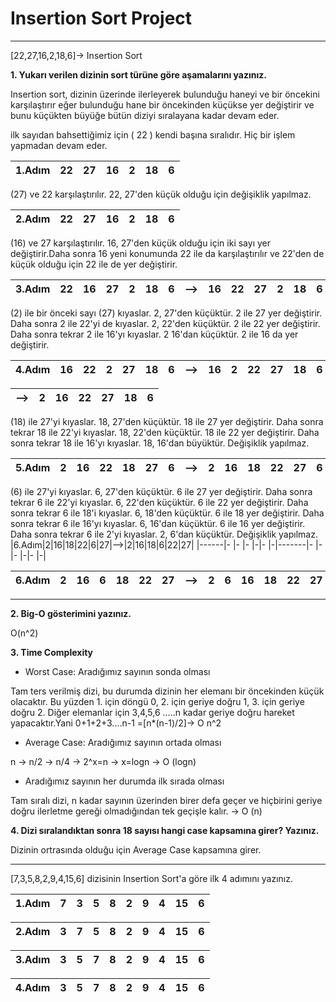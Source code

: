 # Insertion Sort Project
----------
[22,27,16,2,18,6]-> Insertion Sort

**1. Yukarı verilen dizinin sort türüne göre aşamalarını yazınız.**

Insertion sort, dizinin üzerinde ilerleyerek bulunduğu haneyi ve bir öncekini karşılaştırır eğer bulunduğu hane bir öncekinden küçükse yer değiştirir ve bunu küçükten büyüğe bütün diziyi sıralayana kadar devam eder.

ilk sayıdan bahsettiğimiz için ( 22 ) kendi başına sıralıdır. Hiç bir işlem yapmadan devam eder.

|1.Adım|22|27|16|2|18|6|     
|------|- |- |- |-|- |-|

(27) ve 22 karşılaştırılır. 22, 27'den küçük olduğu için değişiklik yapılmaz.

|2.Adım|22|27|16|2|18|6|     
|------|- |- |- |-|- |-|

(16) ve 27 karşılaştırılır. 16, 27'den küçük olduğu için iki sayı yer değiştirir.Daha sonra 16 yeni konumunda 22 ile da karşılaştırılır ve 22'den de küçük olduğu için 22 ile de yer değiştirir.

|3.Adım|22|16|27|2|18|6|-->|16|22|27|2|18|6| 
|------|- |- |- |-|- |-|----|- |- |- |-|- |-|

(2) ile bir önceki sayı (27) kıyaslar. 2, 27'den küçüktür. 2 ile 27 yer değiştirir. Daha sonra 2 ile 22'yi de kıyaslar. 2, 22'den küçüktür. 2 ile 22 yer değiştirir. Daha sonra tekrar 2 ile 16'yı kıyaslar. 2 16'dan küçüktür. 2 ile 16 da yer değiştirir.

|4.Adım|16|22|2|27|18|6|-->|16|2|22|27|18|6| 
|------|- |- |- |-|- |-|--|- |- |- |-|- |-|

|-->|2|16|22|27|18|6|
|-|- |- |- |-|- |-|


(18) ile 27'yi kıyaslar. 18, 27'den küçüktür. 18 ile 27 yer değiştirir. Daha sonra tekrar 18 ile 22'yi kıyaslar. 18, 22'den küçüktür. 18 ile 22 yer değiştirir. Daha sonra tekrar 18 ile 16'yı kıyaslar. 18, 16'dan büyüktür. Değişiklik yapılmaz.

|5.Adım|2|16|22|18|27|6|-->|2|16|18|22|27|6|
|------|- |- |- |-|- |-|---|- |- |- |-|- |-|

(6) ile 27'yi kıyaslar. 6, 27'den küçüktür. 6 ile 27 yer değiştirir. Daha sonra tekrar 6 ile 22'yi kıyaslar. 6, 22'den küçüktür. 6 ile 22 yer değiştirir. Daha sonra tekrar 6 ile 18'i kıyaslar. 6, 18'den küçüktür. 6 ile 18 yer değiştirir. Daha sonra tekrar 6 ile 16'yı kıyaslar. 6, 16'dan küçüktür. 6 ile 16 yer değiştirir. Daha sonra tekrar 6 ile 2'yi kıyaslar. 2, 6'dan küçüktür. Değişiklik yapılmaz.
|6.Adım|2|16|18|22|6|27|-->|2|16|18|6|22|27|
|------|- |- |- |-|- |-|-------|- |- |- |-|- |-|
    
|6.Adım|2|16|6|18|22|27|-->|2|6|16|18|22|27|
|------|- |- |- |-|- |-|-------|- |- |- |-|- |-|

------------------------------
**2. Big-O gösterimini yazınız.**

O(n^2)

**3. Time Complexity**

- Worst Case: Aradığımız sayının sonda olması

Tam ters verilmiş dizi, bu durumda dizinin her elemanı bir öncekinden küçük olacaktır. Bu yüzden 1. için döngü 0, 2. için geriye doğru 1, 3. için geriye doğru 2. Diğer elemanlar için 3,4,5,6 .....n kadar geriye doğru hareket yapacaktır.Yani 0+1+2+3....n-1 =[n*(n-1)/2]-> O n^2

- Average Case: Aradığımız sayının ortada olması

n -> n/2 -> n/4 -> 2^x=n -> x=logn -> O (logn)

- Aradığımız sayının her durumda ilk sırada olması

Tam sıralı dizi, n kadar sayının üzerinden birer defa geçer ve hiçbirini geriye doğru ilerletme gereği olmadığından tek geçişle kalır. -> O (n)

**4. Dizi sıralandıktan sonra 18 sayısı hangi case kapsamına girer? Yazınız.**

Dizinin ortrasında olduğu için Average Case kapsamına girer.

--------------------------
[7,3,5,8,2,9,4,15,6] dizisinin Insertion Sort'a göre ilk 4 adımını yazınız.

|1.Adım|7|3|5|8|2|9|4|15|6|      
 |------|-|-|-|-|-|-|-|- |-|
 
 |2.Adım|3|7|5|8|2|9|4|15|6|      
 |------|-|-|-|-|-|-|-|- |-|
 
 |3.Adım|3|5|7|8|2|9|4|15|6|      
 |------|-|-|-|-|-|-|-|- |-|
 
 |4.Adım|3|5|7|8|2|9|4|15|6|      
 |------|-|-|-|-|-|-|-|- |-|





